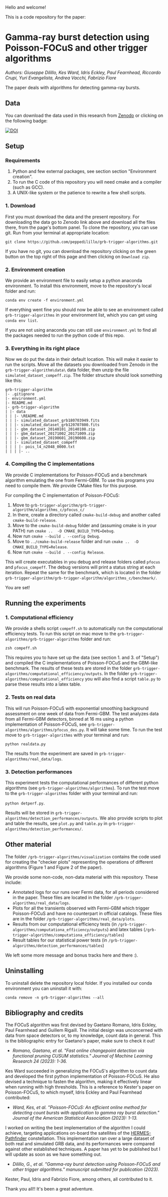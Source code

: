 
Hello and welcome! 

This is a code repository for the paper:
# Gamma-ray burst detection using Poisson-FOCuS and other trigger algorithms
_Authors: 
Giuseppe Dilillo, 
Kes Ward, 
Idris Eckley, 
Paul Fearnhead, 
Riccardo Crupi,
Yuri Evangelista,
Andrea Vacchi,
Fabrizio Fiore_

The paper deals with algorithms for detecting gamma-ray bursts. 


## Data

You can download the data used in this research from [Zenodo](https://zenodo.org/records/10034655) or clicking on the following badge:

[![DOI](https://zenodo.org/badge/DOI/10.5281/zenodo.10034655.svg)](https://doi.org/10.5281/zenodo.10034655)


## Setup

### Requirements
1. Python and few external packages, see section section "Environment creation".
2. To run the C code of this repository you will need cmake and a compiler (such as GCC).
3. A UNIX-like system or the patience to rewrite a few shell scripts. 

### 1. Download
First you must download the data and the present repository.
For downloading the data go to Zenodo link above and download all the files there,
from the page's bottom panel.
To clone the repository, you can use git. 
Run from your terminal at appropriate location:

`git clone https://github.com/peppedilillo/grb-trigger-algorithms.git`

If you have no git, you can download the repository clicking on the green
button on the top right of this page and then clicking on `Download zip`.

### 2. Environment creation
We provide an environment file to easily setup a python anaconda environment.
To install this environment, move to the repository's local folder and run:

`conda env create -f environment.yml`

If everything went fine you should now be able to see an environment called
`grb-trigger-algorithms` in your environment list, which you can get using
`conda env list`.

If you are not using anaconda you can still use  `environment.yml` to find all 
the packages needed to run the python code of this repo.

### 3. Everything in its right place 

Now we do put the data in their default location.
This will make it easier to run the scripts.
Move all the datasets you downloaded from Zenodo in the `grb-trigger-algorithm\data\`
data folder, then unzip the file `simulated_dataset_compeff.zip`.
The folder structure should look something like this:

```
grb-trigger-algorithm
|- .gitignore
|- environment.yml
|- README.md
|- grb-trigger-algorithm
| |- data
| | |- \README.md
| | |- simulated_dataset_grb180703949.fits
| | |- simulated_dataset_grb120707800.fits
| | |- gbm_dataset_20140101_20140108.zip
| | |- gbm_dataset_20171002_20171009.zip
| | |- gbm_dataset_20190601_20190608.zip
| | |- simulated_dataset_compeff
| | | |- pois_l4_n2048_0000.txt
| | | |- ..
```

### 4. Compiling the C implementations

We provide C implementations for Poisson-FOCuS and a benchmark algorithm emulating
the one from Fermi-GBM. To use this programs you need to compile them.
We provide CMake files for this purpose.

For compiling the C implementation of Poisson-FOCuS:
1. Move to `grb-trigger-algorithm/grb-trigger-algorithm/algorithms_c/pfocus_c/`
2. In there, create a directory called `cmake-build-debug` and another called `cmake-build-release`.
3. Move to the `cmake-build-debug` folder and (assuming cmake is in your PATH) run `cmake ..  -D CMAKE_BUILD_TYPE=Debug`.
4. Now run `cmake --build . --config Debug`.
3. Move to `../cmake-build-release` folder and run `cmake ..  -D CMAKE_BUILD_TYPE=Release`.
4. Now run `cmake --build . --config Release`.

This will create executables in you debug and release folders called `pfocus` and `pfocus_compeff`.
The debug versions will print a status string at each iteration.
Repeat the same for the benchmark, which is located in the folder `grb-trigger-algorithm/grb-trigger-algorithm/algorithms_c/benchmark/`.


You are set! 

## Running the experiments

### 1. Computational efficiency

We provide a shells script `compeff.sh` to automatically run the computational efficiency tests.
To run this script on mac move to the `grb-trigger-algorithms/grb-trigger-algorithms` folder and run:

`zsh compeff.sh`

This requires you to have set up the data (see section 1. and 3. of "Setup") and compiled the C implementations of Poisson-FOCuS and the GBM-like benchmark.
The results of these tests are stored in the folder `grb-trigger-algorithms/computational_efficiency/outputs`.
In the folder `grb-trigger-algorithms/computational_efficiency` you will also find a script `table.py` to parse these results into a latex table.

### 2. Tests on real data

This will run Poisson-FOCuS with exponential smoothing background assessment on one week of data from Fermi-GBM. The test analyzes data from all Fermi-GBM detectors, binned at 16 ms using a python implementation of Poisson-FOCuS, see `grb-trigger-algorithms/algorithms/pfocus_des.py`.
It will take some time. 
To run the test move to `grb-trigger-algorithms` with your terminal and run:

`python realdata.py`

The results from the experiment are saved in `grb-trigger-algorithms/real_data/logs`.

### 3. Detection performances

This experiment tests the computational performances of different python algorithms (see `grb-trigger-algorithms/algorithms`). 
To run the test move to the `grb-trigger-algorithms` folder with your terminal and run:

`python detperf.py`.

Results will be stored in `grb-trigger-algorithms/detection_performances/outputs`.
We also provide scripts to plot and table the results, see `plot.py` and `table.py` in `grb-trigger-algorithms/detection_performances/`.

## Other material
The folder `/grb-trigger-algorithms/visualization` contains the code used for creating the "checker plots" representing the operations of different algorithms (Figure 1 and Figure 2 of the paper).

We provide some non-code, non-data material with this repository.
These include:
* Annotated logs for our runs over Fermi data, for all periods considered in the paper.
  These files are located in the folder `/grb-trigger-algorithms/real_data/logs`.
* Plots for all the transients observed with Fermi-GBM which trigger Poisson-FOCuS and have no counterpart in official catalogs.
  These files are in the folder `/grb-trigger-algorithms/real_data/plots`.
* Results from our computational efficiency tests (in `/grb-trigger-algorithms/computationa_efficiency/outputs`)
  and latex tables (`/grb-trigger-algorithms/computationa_efficiency/tables`)
* Result tables for our statistical power tests (in `/grb-trigger-algorithms/detection_performances/tables`)

We left some more message and bonus tracks here and there :).

## Uninstalling

To uninstall delete the repository local folder.
If you installed our conda environment you can uninstall it with:

`conda remove -n grb-trigger-algorithms --all`

## Bibliography and credits
The FOCuS algorithm was first devised by Gaetano Romano, Idris Eckley, Paul Fearnhead and Guillem Rigaill. The initial design was unconcerned with data from space detectors or, to my knowledge, count data in general. 
This is the bibliographic entry for Gaetano's paper, make sure to check it out!

* _Romano, Gaetano, et al. "Fast online changepoint detection via functional pruning CUSUM statistics." Journal of Machine Learning Research 24 (2023): 1-36._ 

Kes Ward succeeded in generalizing the FOCuS's algorithm to count data and developed the first python implementation of Poisson-FOCuS. He also devised a technique to fasten the algorithm, making it effectively linear when running with high thresholds. 
This is a reference to Kester's paper on Poisson-FOCuS, to which myself, Idris Eckley and Paul Fearnhead contributed:

* _Ward, Kes, et al. "Poisson-FOCuS: An efficient online method for detecting count bursts with application to gamma ray burst detection." _Journal of the American Statistical Association_ (2023): 1-13._

I worked on writing the best implementation of the algorithm I could achieve, targeting applications on-board the satellites of the [HERMES-Pathfinder](https://www.hermes-sp.eu) constellation. 
This implementation ran over a large dataset of both real and simulated GRB data, and its performances were compared against other established techniques.
A paper has yet to be published but I will update as soon as we have something out.

* _Dilillo, G., et al. "Gamma-ray burst detection using Poisson-FOCuS and other trigger algorithms." _manuscript submitted for publication_ (2023)._

Kester, Paul, Idris and Fabrizio Fiore, among others, all contributed to it.

Thank you all!! 
It's been a great adventure.
